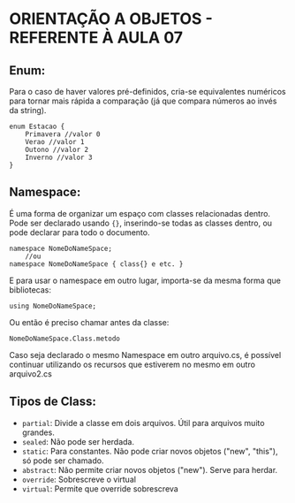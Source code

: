 # ORIENTAÇÃO A OBJETOS - REFERENTE À AULA 07

## Enum:

Para o caso de haver valores pré-definidos, cria-se equivalentes numéricos para tornar mais rápida a comparação (já que compara números ao invés da string).

```
enum Estacao {
    Primavera //valor 0
    Verao //valor 1
    Outono //valor 2
    Inverno //valor 3
}
```

## Namespace:

É uma forma de organizar um espaço com classes relacionadas dentro. Pode ser declarado usando `{}`, inserindo-se todas as classes dentro, ou pode declarar para todo o documento.

    namespace NomeDoNameSpace;
        //ou
    namespace NomeDoNameSpace { class{} e etc. }

E para usar o namespace em outro lugar, importa-se da mesma forma que bibliotecas:

    using NomeDoNameSpace;

Ou então é preciso chamar antes da classe:

    NomeDoNameSpace.Class.metodo

Caso seja declarado o mesmo Namespace em outro arquivo.cs, é possível continuar utilizando os recursos que estiverem no mesmo em outro arquivo2.cs

## Tipos de Class:

* `partial`: Divide a classe em dois arquivos. Útil para arquivos muito grandes.
* `sealed`: Não pode ser herdada.
* `static`: Para constantes. Não pode criar novos objetos ("new", "this"), só pode ser chamado.
* `abstract`: Não permite criar novos objetos ("new"). Serve para herdar.
* `override`: Sobrescreve o virtual
* `virtual`: Permite que override sobrescreva